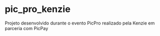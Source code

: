 # pic_pro_kenzie
Projeto desenvolvido durante o evento PicPro realizado pela Kenzie em parceria com PicPay
